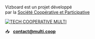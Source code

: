 <!-- IMAGES -->
<!-- <div class="columns is-multiline is-8 is-centered is-vcentered mt-6">

  <div class="column is-half has-text-centered">
    <img
      src="https://raw.githubusercontent.com/multi-coop/vizboard-website-content/main/images/logo_GITRIBUTE_title.png"
      alt="GITRIBUTE LOGO"
    />
  </div>
  <div class="column is-half has-text-centered">
    <a class=""
      href="https://www.multi.coop/"
      target="_blank">
      <img
        src="https://raw.githubusercontent.com/multi-coop/vizboard-website-content/main/images/logos/logo-multi-003.png"
        alt="TECH COOPERATIVE MULTI"
      />
    </a>
    </p>
  </div>
</div> -->

<!-- TEXTS -->
<div class="columns is-multiline is-8 is-centered mb-6">
  <!-- <div class="column is-half has-text-centered">
    <h5 class="has-text-centered pt-5 is-italic">
      Informations & contact
    </h5>
    <p class="has-text-centered">
      Pour plus d'infos sur Vizboard <br>
      contactez-nous à
    </p>
    <p class="has-text-centered is-size-4 mt-6">
      📥 &nbsp;
      <a href="mailto:contact@multi.coop">
        <b>contact@multi.coop</b>
      </a>
    </p>
  </div> -->
  <div class="column is-half has-text-centered">
    <p class="has-text-centered my-6">
      Vizboard est un projet développé<br>
      par la 
      <a href="https://www.les-scop.coop/les-scop" target="_blank">
        Société Coopérative et Participative
      </a>
      <!-- &nbsp;
      <a href="https://multi.coop" target="_blank">
        <b>multi</b>
      </a> -->
    </p>
    <a class=""
      href="https://www.multi.coop/"
      target="_blank">
      <img
        src="https://raw.githubusercontent.com/multi-coop/vizboard-website-content/main/images/logos/logo-multi-003.png"
        alt="TECH COOPERATIVE MULTI"
      />
    </a>
    <!-- <h5 class="has-text-centered pt-5 is-italic">
      Coopérative numérique multi
    </h5> -->
    <p class="has-text-centered is-size-4 mt-6">
      <!-- 🌐 &nbsp;
      <a href="https://multi.coop" target="_blank">
        <b>multi.coop</b>
      </a> -->
      📥 &nbsp;
      <a href="mailto:contact@multi.coop">
        <b>contact@multi.coop</b>
      </a>
    </p>
  </div>
</div>

